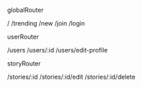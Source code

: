 globalRouter

/
/trending
/new
/join
/login

userRouter

/users
/users/:id
/users/edit-profile

storyRouter

/stories/:id
/stories/:id/edit
/stories/:id/delete
